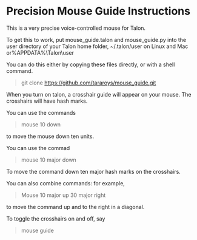 # Precision Mouse Guide Instructions

This is a very precise voice-controlled mouse for Talon.   

To get this to work, put mouse_guide.talon and mouse_guide.py into the user directory of your Talon home folder, ~/.talon/user on Linux and Mac or%APPDATA%\Talon\user 

You can do this either by copying these files directly, or with a shell command.    

> git clone https://github.com/tararoys/mouse_guide.git

When you turn on talon, a crosshair guide will appear on your mouse.  The crosshairs will have hash marks.  

You can use the commands 

> mouse 10 down 

to move the mouse down ten units.   

You can use the commad 

> mouse 10 major down 

To move the command down ten major hash marks on the crosshairs. 

You can also combine commands: for example, 

> Mouse 10 major up 30 major right 

to move the command up and to the right in a diagonal. 

To toggle the crosshairs on and off, say 

>mouse guide 

